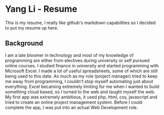 # Yang Li - Resume
This is my resume, I really like github's markdown capabilities so I decided to put my resume up here.

## Background
I am a late bloomer in technology and most of my knowledge of programming are either from electives during university or self pursued online courses.  I studied finance in university and started programming with Microsoft Excel. I made a lot of useful spreadsheets, some of which are still being used to this date.  As much as my role (project manager) tried to keep me away from programming, I couldn't stop myself automating just about everything.  Excel becaming extremely limiting for me when I wanted to build something cloud based, so I turned to the web and taught myself the web.  My first app was extremely ambitious, it used php, html, css, javascript and tried to create an online project management system.  Before I could complete the app, I was put into an actual Web Development role.
